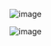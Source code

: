 

![image](https://user-images.githubusercontent.com/24622526/48541627-0b52dc00-e8e3-11e8-9ebc-4a2f3ca22b69.png)


![image](https://user-images.githubusercontent.com/24622526/48541595-f0806780-e8e2-11e8-9447-58ae74fc3139.png)
